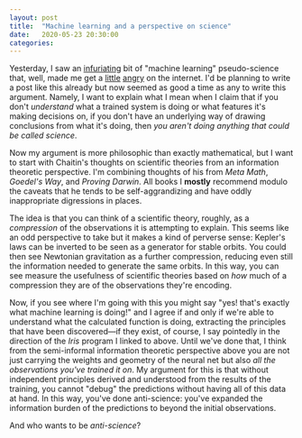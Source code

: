```yaml
---
layout: post
title:  "Machine learning and a perspective on science"
date:   2020-05-23 20:30:00
categories:
---
```



Yesterday, I saw an [infuriating](https://twitter.com/Abebab/status/1263806588734840833) bit of "machine learning" pseudo-science that, well, made me get a [little](https://twitter.com/ClarissaAdjoint/status/1263856811670564864) [angry](https://twitter.com/ClarissaAdjoint/status/1263860582635036674) on the internet. I'd be planning to write a post like this already but now seemed as good a time as any to write this argument. Namely, I want to explain what I mean when I claim that if you don't *understand* what a trained system is doing or what features it's making decisions on, if you don't have an underlying way of drawing conclusions from what it's doing, then *you aren't doing anything that could be called science*.

Now my argument is more philosophic than exactly mathematical, but I want to start with Chaitin's thoughts on scientific theories from an information theoretic perspective. I'm combining thoughts of his from *Meta Math*, *Goedel's Way*, and *Proving Darwin*. All books I **mostly** recommend modulo the caveats that he tends to be self-aggrandizing and have oddly inappropriate digressions in places.

The idea is that you can think of a scientific theory, roughly, as a *compression* of the observations it is attempting to explain. This seems like an odd perspective to take but it makes a kind of perverse sense: Kepler's laws can be inverted to be seen as a generator for stable orbits. You could then see Newtonian gravitation as a further compression, reducing even still the information needed to generate the same orbits. In this way, you can see measure the usefulness of scientific theories based on *how* much of a compression they are of the observations they're encoding. 

Now, if you see where I'm going with this you might say "yes! that's exactly what machine learning is doing!" and I agree if and only if we're able to understand what the calculated function is doing, extracting the principles that have been discovered&#x2014;if they exist, of course, I say pointedly in the direction of the *Iris* program I linked to above. Until we've done that, I think from the semi-informal information theoretic perspective above you are not just carrying the weights and geometry of the neural net but also *all the observations you've trained it on*. My argument for this is that without independent principles derived and understood from the results of the training, you cannot "debug" the predictions without having all of this data at hand. In this way, you've done anti-science: you've expanded the information burden of the predictions to beyond the initial observations.

And who wants to be *anti-science*?

